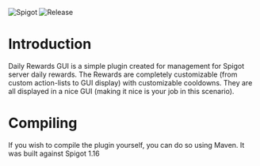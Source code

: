 ![Spigot](https://img.shields.io/badge/Spigot-1.16-red?style=for-the-badge) ![Release](https://img.shields.io/github/v/release/ProfiiQus/DailyRewardsGUI?style=for-the-badge)

# Introduction

Daily Rewards GUI is a simple plugin created for management for Spigot server daily rewards. The Rewards are completely customizable (from custom action-lists to GUI display) with customizable cooldowns. They are all displayed in a nice GUI (making it nice is your job in this scenario).

# Compiling

If you wish to compile the plugin yourself, you can do so using Maven. It was built against Spigot 1.16
